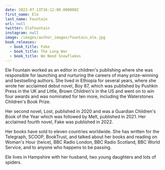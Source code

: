 ```yaml
---
date: 2022-07-13T16:12:00.000000Z
first_name: Ele
last_name: Fountain
url: null
twitter: EleFountain
instagram: null
image: /images/author_images/fountain_ele.jpg
book_releases:
  - book_title: Fake
  - book_title: The Long War
  - book_title: We Need Snowflakes
---
```

Ele Fountain worked as an editor in children's publishing where she was responsible for launching and nurturing the careers of many prize-winning and bestselling authors. She lived in Ethiopia for several years, where she wrote her acclaimed debut novel, Boy 87, which was published by Pushkin Press in the UK and Little, Brown Children's in the US and went on to win four awards and was nominated for ten more, including the Waterstones Children's Book Prize. 

Her second novel, Lost, published in 2020 and was a Guardian Children's Book of the Year which was followed by Melt, published in 2021. Her acclaimed fourth novel, Fake was published in 2022.

Her books have sold to eleven countries worldwide. She has written for the Telegraph, SCOOP, BookTrust, and talked about her books and reading on Woman's Hour (twice), BBC Radio London, BBC Radio Scotland, BBC World Service, and to anyone who happens to be passing.

Ele lives in Hampshire with her husband, two young daughters and lots of spiders.